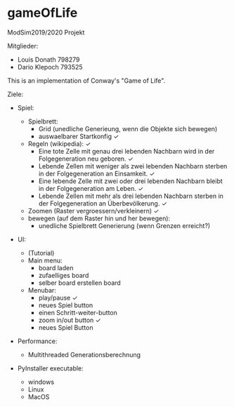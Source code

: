 # gameOfLife

ModSim2019/2020 Projekt

Mitglieder:
* Louis Donath 798279
* Dario Klepoch 793525


This is an implementation of Conway's "Game of Life".

Ziele:

* Spiel:
    * Spielbrett:
        * Grid (unedliche Generieung, wenn die Objekte sich bewegen)
        * auswaelbarer Startkonfig ✓
    * Regeln (wikipedia): ✓
        * Eine tote Zelle mit genau drei lebenden Nachbarn wird in der Folgegeneration neu geboren. ✓
        * Lebende Zellen mit weniger als zwei lebenden Nachbarn sterben in der Folgegeneration an Einsamkeit. ✓
        * Eine lebende Zelle mit zwei oder drei lebenden Nachbarn bleibt in der Folgegeneration am Leben. ✓
        * Lebende Zellen mit mehr als drei lebenden Nachbarn sterben in der Folgegeneration an Überbevölkerung. ✓
    * Zoomen (Raster vergroessern/verkleinern) ✓
    * bewegen (auf dem Raster hin und her bewegen):
        * unedliche Spielbrett Generierung (wenn Grenzen erreicht?)
 
* UI:
    * (Tutorial)
    * Main menu:
        * board laden
        * zufaelliges board
        * selber board erstellen board
    * Menubar:
        * play/pause ✓
        * neues Spiel button 
        * einen Schritt-weiter-button
        * zoom in/out button ✓
        * neues Spiel Button
 
* Performance:
    * Multithreaded Generationsberechnung
 
* PyInstaller executable:
    * windows
    * Linux 
    * MacOS
